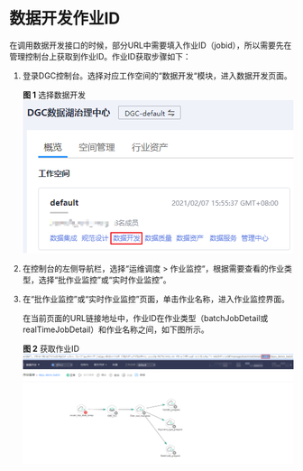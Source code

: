 # 数据开发作业ID<a name="dgc_02_0316"></a>

在调用数据开发接口的时候，部分URL中需要填入作业ID（jobid），所以需要先在管理控制台上获取到作业ID。作业ID获取步骤如下：

1.  登录DGC控制台。选择对应工作空间的“数据开发“模块，进入数据开发页面。

    **图 1**  选择数据开发<a name="zh-cn_topic_0000001152729420_zh-cn_topic_0181092879_fig746051541519"></a>  
    ![](figures/选择数据开发.png "选择数据开发")


1.  在控制台的左侧导航栏，选择“运维调度  \>  作业监控“，根据需要查看的作业类型，选择“批作业监控”或“实时作业监控”。
2.  在“批作业监控”或“实时作业监控”页面，单击作业名称，进入作业监控界面。

    在当前页面的URL链接地址中，作业ID在作业类型（batchJobDetail或realTimeJobDetail）和作业名称之间，如下图所示。

    **图 2**  获取作业ID<a name="zh-cn_topic_0000001152729420_zh-cn_topic_0181281293_zh-cn_topic_0170682938_fig17629155715154"></a>  
    ![](figures/获取作业ID.png "获取作业ID")


